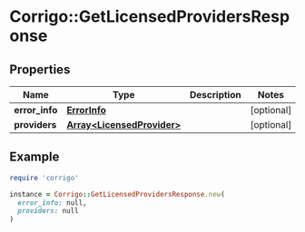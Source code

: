 # Corrigo::GetLicensedProvidersResponse

## Properties

| Name | Type | Description | Notes |
| ---- | ---- | ----------- | ----- |
| **error_info** | [**ErrorInfo**](ErrorInfo.md) |  | [optional] |
| **providers** | [**Array&lt;LicensedProvider&gt;**](LicensedProvider.md) |  | [optional] |

## Example

```ruby
require 'corrigo'

instance = Corrigo::GetLicensedProvidersResponse.new(
  error_info: null,
  providers: null
)
```

